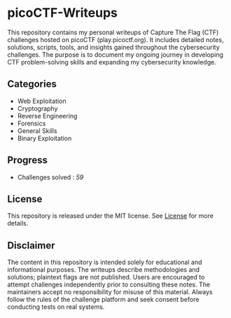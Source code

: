 # picoCTF-Writeups
This repository contains my personal writeups of Capture The Flag (CTF) challenges hosted on picoCTF (play.picoctf.org). It includes detailed notes, solutions, scripts, tools, and insights gained throughout the cybersecurity challenges. The purpose is to document my ongoing journey in developing CTF problem-solving skills and expanding my cybersecurity knowledge.
## Categories
- Web Exploitation
- Cryptography
- Reverse Engineering
- Forensics
- General Skills
- Binary Exploitation
## Progress
- Challenges solved : *59*
## License
This repository is released under the MIT license. See [License](https://github.com/msvignesh-25/picoCTF-Writeups/blob/main/LICENSE) for more details.
## Disclaimer
The content in this repository is intended solely for educational and informational purposes. The writeups describe methodologies and solutions; plaintext flags are not published. Users are encouraged to attempt challenges independently prior to consulting these notes. The maintainers accept no responsibility for misuse of this material.
Always follow the rules of the challenge platform and seek consent before conducting tests on real systems.
